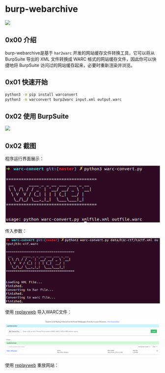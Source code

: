 # burp-webarchive

<img src="https://img.shields.io/badge/python-3.x-blue" style="margin: 0;">

## 0x00 介绍

burp-webarchive是基于 `har2warc` 开发的网站缓存文件转换工具，它可以将从 BurpSuite 导出的 XML 文件转换成 WARC 格式的网站缓存文件，因此你可以快捷地将 BurpSuite 访问过的网站缓存起来，必要时重新渲染并浏览。

## 0x01 快速开始

```bash
python3 -m pip install warconvert
python3 -m warconvert burp2warc input.xml output.warc
```

## 0x02 使用 BurpSuite

[![](/home/zhuangshq/Documents/tmp/warconvert/docs/b176f0c240812fbdcbdd0e60793f3b4c8733a367.png)](./docs/demo.mkv "Demo")



## 0x02 截图

程序运行界面展示：

![](./docs/help.png)

传入参数：

![](./docs/test.png)

使用 [replayweb](https://replayweb.page/) 导入WARC文件：

![](./docs/import.png)

使用 [replayweb](https://replayweb.page/) 重放网站：